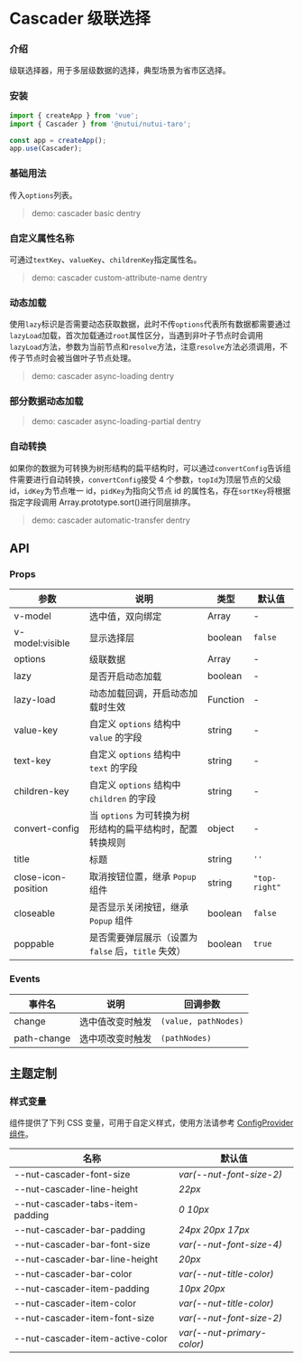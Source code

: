 # Cascader 级联选择

### 介绍

级联选择器，用于多层级数据的选择，典型场景为省市区选择。

### 安装

```js
import { createApp } from 'vue';
import { Cascader } from '@nutui/nutui-taro';

const app = createApp();
app.use(Cascader);
```

### 基础用法

传入`options`列表。

> demo: cascader basic dentry

### 自定义属性名称

可通过`textKey`、`valueKey`、`childrenKey`指定属性名。

> demo: cascader custom-attribute-name dentry

### 动态加载

使用`lazy`标识是否需要动态获取数据，此时不传`options`代表所有数据都需要通过`lazyLoad`加载，首次加载通过`root`属性区分，当遇到非叶子节点时会调用`lazyLoad`方法，参数为当前节点和`resolve`方法，注意`resolve`方法必须调用，不传子节点时会被当做叶子节点处理。

> demo: cascader async-loading dentry

### 部分数据动态加载

> demo: cascader async-loading-partial dentry

### 自动转换

如果你的数据为可转换为树形结构的扁平结构时，可以通过`convertConfig`告诉组件需要进行自动转换，`convertConfig`接受 4 个参数，`topId`为顶层节点的父级 id，`idKey`为节点唯一 id，`pidKey`为指向父节点 id 的属性名，存在`sortKey`将根据指定字段调用 Array.prototype.sort()进行同层排序。

> demo: cascader automatic-transfer dentry

## API

### Props

| 参数 | 说明 | 类型 | 默认值 |
| --- | --- | --- | --- |
| v-model | 选中值，双向绑定 | Array | - |
| v-model:visible | 显示选择层 | boolean | `false` |
| options | 级联数据 | Array | - |
| lazy | 是否开启动态加载 | boolean | - |
| lazy-load | 动态加载回调，开启动态加载时生效 | Function | - |
| value-key | 自定义 `options` 结构中 `value` 的字段 | string | - |
| text-key | 自定义 `options` 结构中 `text` 的字段 | string | - |
| children-key | 自定义 `options` 结构中 `children` 的字段 | string | - |
| convert-config | 当 `options` 为可转换为树形结构的扁平结构时，配置转换规则 | object | - |
| title | 标题 | string | `''` |
| close-icon-position | 取消按钮位置，继承 `Popup` 组件 | string | `"top-right"` |
| closeable | 是否显示关闭按钮，继承 `Popup` 组件 | boolean | `false` |
| poppable | 是否需要弹层展示（设置为 `false` 后，`title` 失效） | boolean | `true` |

### Events

| 事件名 | 说明 | 回调参数 |
| --- | --- | --- |
| change | 选中值改变时触发 | `(value, pathNodes)` |
| path-change | 选中项改变时触发 | `(pathNodes)` |

## 主题定制

### 样式变量

组件提供了下列 CSS 变量，可用于自定义样式，使用方法请参考 [ConfigProvider 组件](#/zh-CN/component/configprovider)。

| 名称 | 默认值 |
| --- | --- |
| --nut-cascader-font-size | _var(--nut-font-size-2)_ |
| --nut-cascader-line-height | _22px_ |
| --nut-cascader-tabs-item-padding | _0 10px_ |
| --nut-cascader-bar-padding | _24px 20px 17px_ |
| --nut-cascader-bar-font-size | _var(--nut-font-size-4)_ |
| --nut-cascader-bar-line-height | _20px_ |
| --nut-cascader-bar-color | _var(--nut-title-color)_ |
| --nut-cascader-item-padding | _10px 20px_ |
| --nut-cascader-item-color | _var(--nut-title-color)_ |
| --nut-cascader-item-font-size | _var(--nut-font-size-2)_ |
| --nut-cascader-item-active-color | _var(--nut-primary-color)_ |

